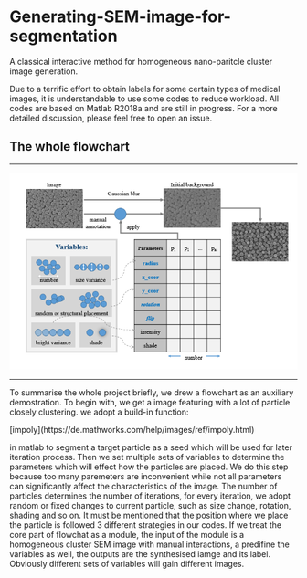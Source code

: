 # Generating-SEM-image-for-segmentation
A classical interactive method for homogeneous nano-paritcle cluster image generation.

Due to a terrific effort to obtain labels for some certain types of medical images, it is understandable to use some codes to reduce workload. All codes are based on Matlab R2018a and are still in progress. For a more detailed discussion, please feel free to open an issue.


## The whole flowchart
****
![Flowchart](https://github.com/AdamGreen95/Generating-SEM-image-for-segmentation/raw/master/20200904200408.png)
****
To summarise the whole project briefly, we drew a flowchart as an auxiliary demostration. 
To begin with, we get a image featuring with a lot of particle closely clustering. we adopt a build-in function: 
<p> [impoly](https://de.mathworks.com/help/images/ref/impoly.html) </p>
in matlab to segment a target particle as a seed which will be used for later iteration process. Then we set multiple sets of variables to determine the parameters which will effect how the particles are placed. We do this step because too many paremeters are inconvenient while not all parameters can significantly affect the characteristics of the image. The number of particles determines the number of iterations, for every iteration, we adopt random or fixed changes to current particle, such as size change, rotation, shading and so on. It must be mentioned that the position where we place the particle is followed 3 different strategies in our codes. If we treat the core part of flowchat as a module, the input of the module is a homogeneous cluster SEM image with manual interactions, a predifine the variables as well, the outputs are the synthesised iamge and its label. Obviously different sets of variables will gain different images. 
